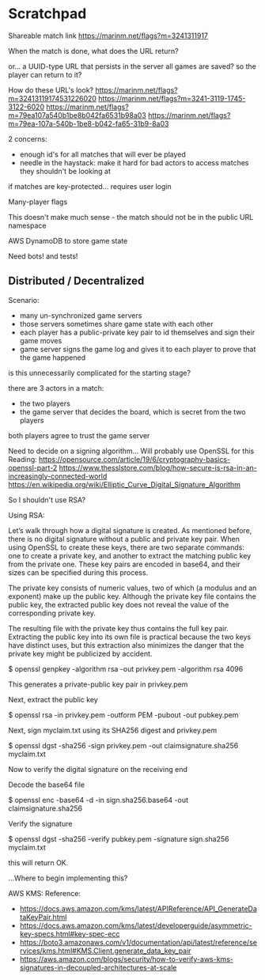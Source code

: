 # Scratchpad

Shareable match link
https://marinm.net/flags?m=3241311917


When the match is done, what does the URL return?

or... a UUID-type URL that persists in the server
all games are saved?
so the player can return to it?

How do these URL's look?
https://marinm.net/flags?m=32413119174531226020
https://marinm.net/flags?m=3241-3119-1745-3122-6020
https://marinm.net/flags?m=79ea107a540b1be8b042fa6531b98a03
https://marinm.net/flags?m=79ea-107a-540b-1be8-b042-fa65-31b9-8a03


2 concerns:
- enough id's for all matches that will ever be played
- needle in the haystack: make it hard for bad actors to access matches they shouldn't be looking at

if matches are key-protected...
requires user login


Many-player flags

This doesn't make much sense - the match should not be in the public URL namespace


AWS DynamoDB to store game state

Need bots! and tests!

## Distributed / Decentralized

Scenario:
- many un-synchronized game servers
- those servers sometimes share game state with each other
- each player has a public-private key pair to id themselves and sign their game moves
- game server signs the game log and gives it to each player to prove that the game happened

is this unnecessarily complicated for the starting stage?

there are 3 actors in a match:
- the two players
- the game server that decides the board, which is secret from the two players

both players agree to trust the game server

Need to decide on a signing algorithm...
Will probably use OpenSSL for this
Reading:
https://opensource.com/article/19/6/cryptography-basics-openssl-part-2
https://www.thesslstore.com/blog/how-secure-is-rsa-in-an-increasingly-connected-world
https://en.wikipedia.org/wiki/Elliptic_Curve_Digital_Signature_Algorithm

So I shouldn't use RSA?


Using RSA:

Let’s walk through how a digital signature is created. As mentioned before, there is no digital signature without a public and private key pair. When using OpenSSL to create these keys, there are two separate commands: one to create a private key, and another to extract the matching public key from the private one. These key pairs are encoded in base64, and their sizes can be specified during this process.

The private key consists of numeric values, two of which (a modulus and an exponent) make up the public key. Although the private key file contains the public key, the extracted public key does not reveal the value of the corresponding private key.

The resulting file with the private key thus contains the full key pair. Extracting the public key into its own file is practical because the two keys have distinct uses, but this extraction also minimizes the danger that the private key might be publicized by accident.

$ openssl genpkey -algorithm rsa -out privkey.pem -algorithm rsa 4096

This generates a private-public key pair in privkey.pem

Next, extract the public key

$ openssl rsa -in privkey.pem -outform PEM -pubout -out pubkey.pem

Next, sign myclaim.txt using its SHA256 digest and privkey.pem

$ openssl dgst -sha256 -sign privkey.pem -out claimsignature.sha256 myclaim.txt


Now to verify the digital signature on the receiving end

Decode the base64 file

$ openssl enc -base64 -d -in sign.sha256.base64 -out claimsignature.sha256

Verify the signature

$ openssl dgst -sha256 -verify pubkey.pem -signature sign.sha256 myclaim.txt

this will return OK.


...Where to begin implementing this?



AWS KMS:
Reference:
- https://docs.aws.amazon.com/kms/latest/APIReference/API_GenerateDataKeyPair.html
- https://docs.aws.amazon.com/kms/latest/developerguide/asymmetric-key-specs.html#key-spec-ecc
- https://boto3.amazonaws.com/v1/documentation/api/latest/reference/services/kms.html#KMS.Client.generate_data_key_pair
- https://aws.amazon.com/blogs/security/how-to-verify-aws-kms-signatures-in-decoupled-architectures-at-scale